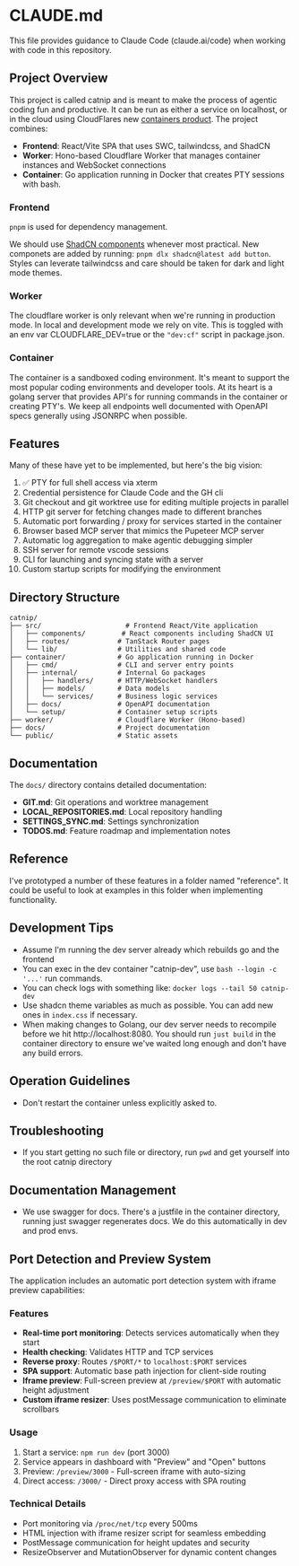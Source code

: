 # CLAUDE.md

This file provides guidance to Claude Code (claude.ai/code) when working with code in this repository.

## Project Overview

This project is called catnip and is meant to make the process of agentic coding fun and productive. It can be run as either a service on localhost, or in the cloud using CloudFlares
new [containers product](https://developers.cloudflare.com/containers). The project combines:

- **Frontend**: React/Vite SPA that uses SWC, tailwindcss, and ShadCN
- **Worker**: Hono-based Cloudflare Worker that manages container instances and WebSocket connections
- **Container**: Go application running in Docker that creates PTY sessions with bash.

### Frontend

`pnpm` is used for dependency management.

We should use [ShadCN components](https://ui.shadcn.com/docs/components) whenever most practical. New componets are added by running: `pnpm dlx shadcn@latest add button`. Styles can leverate tailwindcss and care should be taken for dark and light mode themes.

### Worker

The cloudflare worker is only relevant when we're running in production mode. In local and development mode we rely on vite. This is toggled with an env var CLOUDFLARE_DEV=true or the `"dev:cf"` script in package.json.

### Container

The container is a sandboxed coding environment. It's meant to support the most popular coding environments and developer tools. At its heart is a golang server that provides API's for running commands in the container or creating PTY's. We keep all endpoints well documented with OpenAPI specs generally using JSONRPC when possible.

## Features

Many of these have yet to be implemented, but here's the big vision:

1. ✅ PTY for full shell access via xterm
2. Credential persistence for Claude Code and the GH cli
3. Git checkout and git worktree use for editing multiple projects in parallel
4. HTTP git server for fetching changes made to different branches
5. Automatic port forwarding / proxy for services started in the container
6. Browser based MCP server that mimics the Pupeteer MCP server
7. Automatic log aggregation to make agentic debugging simpler
8. SSH server for remote vscode sessions
9. CLI for launching and syncing state with a server
10. Custom startup scripts for modifying the environment

## Directory Structure

```
catnip/
├── src/                     # Frontend React/Vite application
│   ├── components/         # React components including ShadCN UI
│   ├── routes/            # TanStack Router pages
│   └── lib/               # Utilities and shared code
├── container/             # Go application running in Docker
│   ├── cmd/               # CLI and server entry points
│   ├── internal/          # Internal Go packages
│   │   ├── handlers/      # HTTP/WebSocket handlers
│   │   ├── models/        # Data models
│   │   └── services/      # Business logic services
│   ├── docs/              # OpenAPI documentation
│   └── setup/             # Container setup scripts
├── worker/                # Cloudflare Worker (Hono-based)
├── docs/                  # Project documentation
└── public/                # Static assets
```

## Documentation

The `docs/` directory contains detailed documentation:

- **GIT.md**: Git operations and worktree management
- **LOCAL_REPOSITORIES.md**: Local repository handling
- **SETTINGS_SYNC.md**: Settings synchronization
- **TODOS.md**: Feature roadmap and implementation notes

## Reference

I've prototyped a number of these features in a folder named "reference". It could be useful to look at examples in this folder when implementing functionality.

## Development Tips

- Assume I'm running the dev server already which rebuilds go and the frontend
- You can exec in the dev container "catnip-dev", use `bash --login -c '...'` run commands.
- You can check logs with something like: `docker logs --tail 50 catnip-dev`
- Use shadcn theme variables as much as possible. You can add new ones in `index.css` if necessary.
- When making changes to Golang, our dev server needs to recompile before we hit http://localhost:8080. You should run `just build` in the container directory to ensure we've waited long enough and don't have any build errors.

## Operation Guidelines

- Don't restart the container unless explicitly asked to.

## Troubleshooting

- If you start getting no such file or directory, run `pwd` and get yourself into the root catnip directory

## Documentation Management

- We use swagger for docs. There's a justfile in the container directory, running just swagger regenerates docs. We do this automatically in dev and prod envs.

## Port Detection and Preview System

The application includes an automatic port detection system with iframe preview capabilities:

### Features

- **Real-time port monitoring**: Detects services automatically when they start
- **Health checking**: Validates HTTP and TCP services
- **Reverse proxy**: Routes `/$PORT/*` to `localhost:$PORT` services
- **SPA support**: Automatic base path injection for client-side routing
- **Iframe preview**: Full-screen preview at `/preview/$PORT` with automatic height adjustment
- **Custom iframe resizer**: Uses postMessage communication to eliminate scrollbars

### Usage

1. Start a service: `npm run dev` (port 3000)
2. Service appears in dashboard with "Preview" and "Open" buttons
3. Preview: `/preview/3000` - Full-screen iframe with auto-sizing
4. Direct access: `/3000/` - Direct proxy access with SPA routing

### Technical Details

- Port monitoring via `/proc/net/tcp` every 500ms
- HTML injection with iframe resizer script for seamless embedding
- PostMessage communication for height updates and security
- ResizeObserver and MutationObserver for dynamic content changes
